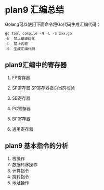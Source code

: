 # plan9 汇编总结

Golang可以使用下面命令将Go代码生成汇编代码：
```
go tool compile -N -L -S xxx.go
-N  禁止编译优化
-L  禁止内联
-S  生成汇编代码
```

## plan9汇编中的寄存器
1. FP寄存器



2. SP寄存器
    SP寄存器指向当前栈帧



3. SB寄存器
4. PC寄存器
5. BP寄存器
6. 通用寄存器


## plan9 基本指令的分析
1. 栈操作
2. 数据转移操作
3. 计算指令
4. 跳转指令
5. 地址操作


## 